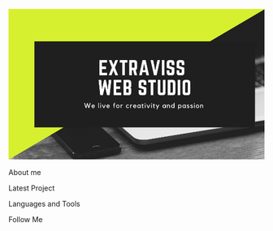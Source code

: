 [![Header](https://github.com/VardanDeveloper/vardandeveloper/blob/main/assets/Extraviss%20Web%20Studio.png)](https://itvlog.am/)

About me

Latest Project

Languages and Tools

Follow Me